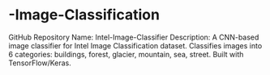 # -Image-Classification
GitHub Repository Name: Intel-Image-Classifier  Description: A CNN-based image classifier for Intel Image Classification dataset. Classifies images into 6 categories: buildings, forest, glacier, mountain, sea, street. Built with TensorFlow/Keras.
